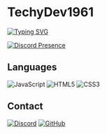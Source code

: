 # TechyDev1961


[![Typing SVG](https://readme-typing-svg.herokuapp.com?font=Source+Code+Pro&size=30&color=5960FA&lines=Hi+There!+I'm+TechyDev1961%2C+A+Beginner+Web+Developer)](https://git.io/typing-svg)

[![Discord Presence](https://lanyard.cnrad.dev/api/909409118228475934 )](https://discord.com/users/909409118228475934 )

## Languages
![JavaScript](https://img.shields.io/badge/javascript-%23323330.svg?style=for-the-badge&logo=javascript&logoColor=%23F7DF1E)
![HTML5](https://img.shields.io/badge/html5-%23E34F26.svg?style=for-the-badge&logo=html5&logoColor=white)
![CSS3](https://img.shields.io/badge/css3-%231572B6.svg?style=for-the-badge&logo=css3&logoColor=white)

## Contact
[![Discord](https://img.shields.io/badge/Discord-7289DA?style=for-the-badge&logo=discord&logoColor=white)](https://discord.com/users/909409118228475934)
[![GitHub](https://img.shields.io/badge/GitHub-100000?style=for-the-badge&logo=github&logoColor=white)](https://github.com/techydev1961)
